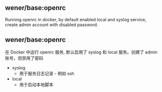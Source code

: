## wener/base:openrc

Running openrc in docker, by default enabled local and syslog service, create admin account with disabled password.

<!-- lang:zh -->

## wener/base:openrc

在 Docker 中运行 openrc 服务, 默认启用了 syslog 和 local 服务。创建了 admin 账号，但禁用了密码

- syslog
  - 用于服务日志记录 - 例如 ssh
- local
  - 用于启动本地脚本
